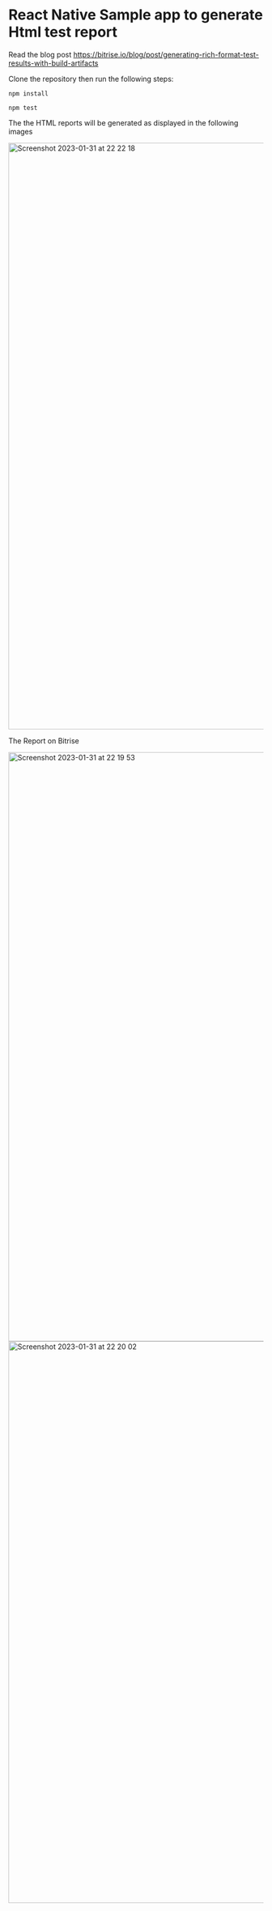 # React Native Sample app to generate Html test report

Read the blog post 
https://bitrise.io/blog/post/generating-rich-format-test-results-with-build-artifacts

Clone the repository then run the following steps: 

`npm install`

`npm test`

The the HTML reports will be generated as displayed in the following images


<img width="1159" alt="Screenshot 2023-01-31 at 22 22 18" src="https://user-images.githubusercontent.com/45570191/215886236-f44e405b-8e4c-41d9-8125-54ae61745635.png">


The Report on Bitrise 

<img width="1164" alt="Screenshot 2023-01-31 at 22 19 53" src="https://user-images.githubusercontent.com/45570191/215886337-19988177-0de3-40b6-9320-6d59324246a6.png">
<img width="1110" alt="Screenshot 2023-01-31 at 22 20 02" src="https://user-images.githubusercontent.com/45570191/215886343-2ba52d5f-889f-4003-a522-635dc1703e54.png">
